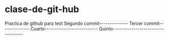clase-de-git-hub
================

Practica de github para test
Segundo commit--------------
Tercer commit--------------
Cuarto--------------------------
Quinto----------------------------------
